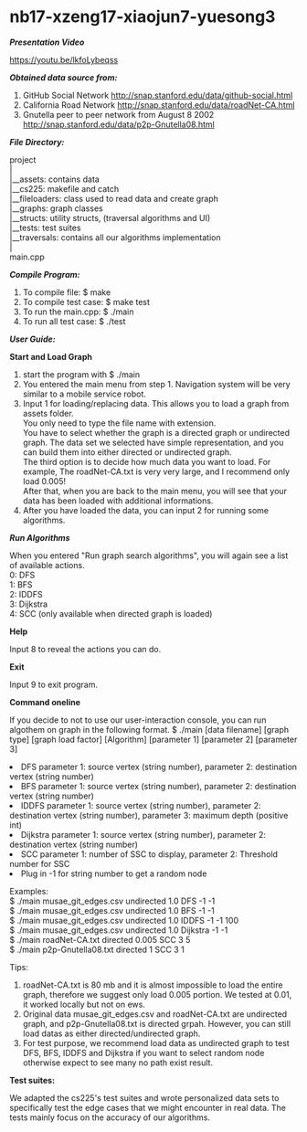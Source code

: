 # nb17-xzeng17-xiaojun7-yuesong3

***Presentation Video***

https://youtu.be/lkfoLybeqss

***Obtained data source from:***

1. GitHub Social Network   http://snap.stanford.edu/data/github-social.html
2. California Road Network http://snap.stanford.edu/data/roadNet-CA.html
3. Gnutella peer to peer network from August 8 2002 http://snap.stanford.edu/data/p2p-Gnutella08.html

***File Directory:***

project <br>
|   <br>
|__assets:       contains data   <br>
|__cs225:        makefile and catch  <br>
|__fileloaders:  class used to read data and create graph    <br>
|__graphs:       graph classes   <br>
|__structs:      utility structs, (traversal algorithms and UI)  <br>
|__tests:        test suites <br>
|__traversals:   contains all our algorithms implementation  <br>
|   <br>
main.cpp        <br>

***Compile Program:***

1. To compile file: $ make
2. To compile test case: $ make test
3. To run the main.cpp: $ ./main
4. To run all test case: $ ./test

***User Guide:***

**Start and Load Graph**
1. start the program with $ ./main
2. You entered the main menu from step 1. Navigation system will be very similar to a mobile service robot.
3. Input 1 for loading/replacing data. This allows you to load a graph from assets folder. <br>
You only need to type the file name with extension. <br>
You have to select whether the graph is a directed graph or undirected graph. The data set we selected have simple representation, and you can build them into either directed or undirected graph. <br>
The third option is to decide how much data you want to load. For example, The roadNet-CA.txt is very very large, and I recommend only load 0.005! <br>
After that, when you are back to the main menu, you will see that your data has been loaded with additional informations. <br>
4. After you have loaded the data, you can input 2 for running some algorithms. <br>

***Run Algorithms***<br>

When you entered "Run graph search algorithms", you will again see a list of available actions. <br>
0: DFS<br>
1: BFS<br>
2: IDDFS<br>
3: Dijkstra<br>
4: SCC (only available when directed graph is loaded)<br>

**Help**

Input 8 to reveal the actions you can do.

**Exit**

Input 9 to exit program.

**Command oneline**

If you decide to not to use our user-interaction console, you can run algothem on graph in the following format.
$ ./main [data filename] [graph type] [graph load factor] [Algorithm] [parameter 1] [parameter 2] [parameter 3]
<li> DFS parameter 1: source vertex (string number), parameter 2: destination vertex (string number)
<li> BFS parameter 1: source vertex (string number), parameter 2: destination vertex (string number)
<li> IDDFS parameter 1: source vertex (string number), parameter 2: destination vertex (string number), parameter 3: maximum depth (positive int)
<li> Dijkstra parameter 1: source vertex (string number), parameter 2: destination vertex (string number)
<li> SCC parameter 1: number of SSC to display, parameter 2: Threshold number for SSC
<li> Plug in -1 for string number to get a random node

Examples:<br>
$ ./main musae_git_edges.csv undirected 1.0 DFS -1 -1   <br>
$ ./main musae_git_edges.csv undirected 1.0 BFS -1 -1   <br>
$ ./main musae_git_edges.csv undirected 1.0 IDDFS -1 -1 100 <br>
$ ./main musae_git_edges.csv undirected 1.0 Dijkstra -1 -1  <br>
$ ./main roadNet-CA.txt directed 0.005 SCC 3 5   <br>
$ ./main p2p-Gnutella08.txt directed 1 SCC 3 1   <br>

Tips:
1. roadNet-CA.txt is 80 mb and it is almost impossible to load the entire graph, therefore we suggest only load 0.005 portion. We tested at 0.01, it worked locally but not on ews.
2. Original data musae_git_edges.csv and roadNet-CA.txt are undirected graph, and p2p-Gnutella08.txt is directed grpah. However, you can still load datas as either directed/undirected graph.
3. For test purpose, we recommend load data as undirected graph to test DFS, BFS, IDDFS and Dijkstra if you want to select random node otherwise expect to see many no path exist result.

**Test suites:**

We adapted the cs225's test suites and wrote personalized data sets to specifically test the edge cases that we might encounter in real data.
The tests mainly focus on the accuracy of our algorithms.